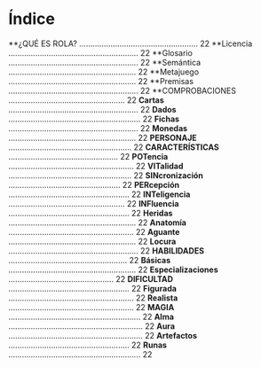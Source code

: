 
Índice
========

**¿QUÉ ES ROLA? ..................................................... 22
**Licencia .......................................................... 22
**Glosario .......................................................... 22
**Semántica ......................................................... 22
**Metajuego ......................................................... 22
**Premisas .......................................................... 22
**COMPROBACIONES .................................................... 22
**Cartas** .......................................................... 22
**Dados** ........................................................... 22
**Fichas** .......................................................... 22
**Monedas** ......................................................... 22
**PERSONAJE** ....................................................... 22
**CARACTERÍSTICAS** ................................................. 22
**POTencia** ........................................................ 22
**VITalidad** ....................................................... 22
**SINcronización** .................................................. 22
**PERcepción** ...................................................... 22
**INTeligencia** .................................................... 22
**INFluencia** ...................................................... 22
**Heridas** ......................................................... 22
**Anatomía** ........................................................ 22
**Aguante** ......................................................... 22
**Locura** .......................................................... 22
**HABILIDADES** ..................................................... 22
**Básicas** ......................................................... 22
**Especializaciones** ............................................... 22
**DIFICULTAD** ...................................................... 22
**Figurada** ........................................................ 22
**Realista** ........................................................ 22
**MAGIA** ........................................................... 22
**Alma** ............................................................ 22
**Aura** ............................................................ 22
**Artefactos** ...................................................... 22
**Runas** ........................................................... 22

<span data-index="off" data-font="monospace"></span>